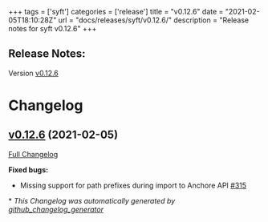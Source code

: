 +++
tags = ['syft']
categories = ['release']
title = "v0.12.6"
date = "2021-02-05T18:10:28Z"
url = "docs/releases/syft/v0.12.6/"
description = "Release notes for syft v0.12.6"
+++

## Release Notes:
Version [v0.12.6](https://github.com/anchore/syft/releases/tag/v0.12.6)

# Changelog

## [v0.12.6](https://github.com/anchore/syft/tree/v0.12.6) (2021-02-05)

[Full Changelog](https://github.com/anchore/syft/compare/v0.12.5...v0.12.6)

**Fixed bugs:**

- Missing support for path prefixes during import to Anchore API [\#315](https://github.com/anchore/syft/issues/315)



\* *This Changelog was automatically generated by [github_changelog_generator](https://github.com/github-changelog-generator/github-changelog-generator)*
